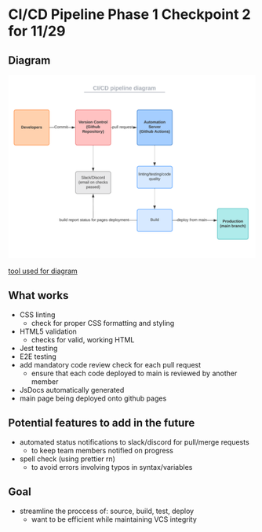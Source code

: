 # CI/CD Pipeline Phase 1 Checkpoint 2 for 11/29
## Diagram
<!--Need to add diagram-->
![](phase1_checkpoint2.png)

[tool used for diagram](https://lucid.app/lucidchart/219da66c-ce45-4051-a3c9-53d3668fc611/edit?viewport_loc=-325%2C-155%2C3072%2C1545%2C0_0&invitationId=inv_4bfe75c0-b31d-4617-93cb-a366f037f60c)

## What works
- CSS linting
  - check for proper CSS formatting and styling
- HTML5 validation
  - checks for valid, working HTML
- Jest testing
- E2E testing
- add mandatory code review check for each pull request
  - ensure that each code deployed to main is reviewed by another member
- JsDocs automatically generated 
- main page being deployed onto github pages

## Potential features to add in the future
- automated status notifications to slack/discord for pull/merge requests
  - to keep team members notified on progress
- spell check (using prettier rn)
  - to avoid errors involving typos in syntax/variables

## Goal
- streamline the proccess of: source, build, test, deploy
  - want to be efficient while maintaining VCS integrity
